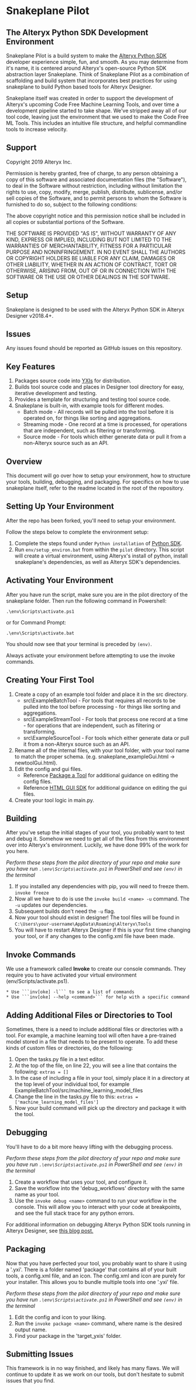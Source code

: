 # Snakeplane Pilot

## The Alteryx Python SDK Development Environment

Snakeplane Pilot is a build system to make the [Alteryx Python SDK](https://help.alteryx.com/developer/current/Python/Overview.htm) developer experience simple, fun, and smooth. As you may determine from it's name, it is centered around Alteryx's open-source Python SDK abstraction layer Snakeplane. Think of Snakeplane Pilot as a combination of scaffolding and build system that incorporates best practices for using snakeplane to build Python based tools for Alteryx Designer.

Snakeplane itself was created in order to support the development of Alteryx's upcoming Code Free Machine Learning Tools, and over time a development pipeline started to take shape. We've stripped away all of our tool code, leaving just the environment that we used to make the Code Free ML Tools. This includes an intuitive file structure, and helpful commandline tools to increase velocity.

## Support

Copyright 2019 Alteryx Inc.

Permission is hereby granted, free of charge, to any person obtaining a copy of this software and associated documentation files (the "Software"), to deal in the Software without restriction, including without limitation the rights to use, copy, modify, merge, publish, distribute, sublicense, and/or sell copies of the Software, and to permit persons to whom the Software is furnished to do so, subject to the following conditions:

The above copyright notice and this permission notice shall be included in all copies or substantial portions of the Software.

THE SOFTWARE IS PROVIDED "AS IS", WITHOUT WARRANTY OF ANY KIND, EXPRESS OR IMPLIED, INCLUDING BUT NOT LIMITED TO THE WARRANTIES OF MERCHANTABILITY, FITNESS FOR A PARTICULAR PURPOSE AND NONINFRINGEMENT. IN NO EVENT SHALL THE AUTHORS OR COPYRIGHT HOLDERS BE LIABLE FOR ANY CLAIM, DAMAGES OR OTHER LIABILITY, WHETHER IN AN ACTION OF CONTRACT, TORT OR OTHERWISE, ARISING FROM, OUT OF OR IN CONNECTION WITH THE SOFTWARE OR THE USE OR OTHER DEALINGS IN THE SOFTWARE.

## Setup

Snakeplane is designed to be used with the Alteryx Python SDK in Alteryx Designer v2018.4+.

## Issues

Any issues found should be reported as GitHub issues on this repository.

## Key Features

1. Packages source code into [YXIs](https://help.alteryx.com/current/AlteryxFiles.htm?#YXI__Packaged_tool_) for distribution.
2. Builds tool source code and places in Designer tool directory for easy, iterative development and testing.
3. Provides a template for structuring and testing tool source code.
4. Snakeplane is built-in, with example tools for different modes.
   - Batch mode - All records will be pulled into the tool before it is operated on, for things like sorting and aggregations.
   - Streaming mode - One record at a time is processed, for operations that are independent, such as filtering or transforming.
   - Source mode - For tools which either generate data or pull it from a non-Alteryx source such as an API.

## Overview

This document will go over how to setup your environment, how to structure your tools, building, debugging, and packaging. For specifics on how to use snakeplane itself, refer to the readme located in the root of the repository.

## Setting Up Your Environment

After the repo has been forked, you'll need to setup your environment.

Follow the steps below to complete the environment setup:

1. Complete the steps found under `Python installation` of [Python SDK](https://help.alteryx.com/developer/current/Python/Overview.htm).
2. Run `env/setup_environ.bat` from within the `pilot` directory. This script will create a virtual environment, using Alteryx's install of python, install snakeplane's dependencies, as well as Alteryx SDK's dependencies.

## Activating Your Environment

After you have run the script, make sure you are in the pilot directory of the snakeplane folder. Then run the following command in Powershell:

`.\env\Scripts\activate.ps1`

or for Command Prompt:

`.\env\Scripts\activate.bat`

You should now see that your terminal is preceded by `(env)`.

Always activate your environment before attempting to use the invoke commands.

## Creating Your First Tool

1. Create a copy of an example tool folder and place it in the src directory.
   - src\ExampleBatchTool - For tools that requires all records to be pulled into the tool before processing - for things like sorting and aggregations.
   - src\ExampleStreamTool - For tools that process one record at a time - for operations that are independent, such as filtering or transforming.
   - src\ExampleSourceTool - For tools which either generate data or pull it from a non-Alteryx source such as an API.
2. Rename all of the internal files, with your tool folder, with your tool name to match the proper schema. (e.g. snakeplane_exampleGui.html -> newtoolGui.html).
3. Edit the config and gui files.
   - Reference [Package a Tool](https://help.alteryx.com/developer/current/PackageTool.htm) for additional guidance on editing the config files.
   - Reference [HTML GUI SDK](https://help.alteryx.com/developer/current/HTML/Overview.htm) for additional guidance on editing the gui files.
4. Create your tool logic in main.py.

## Building

After you've setup the initial stages of your tool, you probably want to test and debug it. Somehow we need to get all of the files from this environment over into Alteryx's environment. Luckily, we have done 99% of the work for you here.

_Perform these steps from the pilot directory of your repo and make sure you have run `.\env\Scripts\activate.ps1` in PowerShell and see `(env)` in the terminal_

1. If you installed any dependencies with pip, you will need to freeze them. `invoke freeze`
2. Now all we have to do is use the `invoke build <name> -u` command. The `-u` updates our dependencies.
3. Subsequent builds don't need the `-u` flag.
4. Now your tool should exist in designer! The tool files will be found in `C:\Users\your-username\AppData\Roaming\Alteryx\Tools`
5. You will have to restart Alteryx Designer if this is your first time changing your tool, or if any changes to the config.xml file have been made.

## Invoke Commands

We use a framework called **Invoke** to create our console commands. They require you to have activated your virtual environment (env/Scripts/activate.ps1).

    * Use ```inv[oke] -l``` to see a list of commands
    * Use ```inv[oke] --help <command>``` for help with a specific command

## Adding Additional Files or Directories to Tool

Sometimes, there is a need to include additional files or directories with a tool. For example, a machine learning tool will often have a pre-trained model stored in a file that needs to be present to operate. To add these kinds of custom files or directories, do the following:

1. Open the tasks.py file in a text editor.
2. At the top of the file, on line 22, you will see a line that contains the following:
   `extras = []`
3. In the case of including a file in your tool, simply place it in a directory at the top level of your individual tool, for example ExampleBatchTool/src/machine_learning_model_files
4. Change the line in the tasks.py file to this: `extras = ['machine_learning_model_files']`
5. Now your build command will pick up the directory and package it with the tool.

## Debugging

You'll have to do a bit more heavy lifting with the debugging process.

_Perform these steps from the pilot directory of your repo and make sure you have run `.\env\Scripts\activate.ps1` in PowerShell and see `(env)` in the terminal_

1. Create a workflow that uses your tool, and configure it.
2. Save the workflow into the 'debug_workflows' directory with the same name as your tool.
3. Use the `invoke debug <name>` command to run your workflow in the console. This will allow you to interact with your code at breakpoints, and see the full stack trace for any python errors.

For additional information on debugging Alteryx Python SDK tools running in Alteryx Designer, see [this blog post.](https://community.alteryx.com/t5/Dev-Space/Python-SDK-How-to-Debug-an-Error-using-pdb-package/td-p/93523)

## Packaging

Now that you have perfected your tool, you probably want to share it using a '.yxi'. There is a folder named 'package' that contains all of your built tools, a config.xml file, and an icon. The config.xml and icon are purely for your installer. This allows you to bundle multiple tools into one '.yxi' file.

_Perform these steps from the pilot directory of your repo and make sure you have run `.\env\Scripts\activate.ps1` in PowerShell and see `(env)` in the terminal_

1. Edit the config and icon to your liking.
2. Run the `invoke package <name>` command, where name is the desired output name.
3. Find your package in the 'target_yxis' folder.

## Submitting Issues

This framework is in no way finished, and likely has many flaws. We will continue to update it as we work on our tools, but don't hesitate to submit issues that you find.
